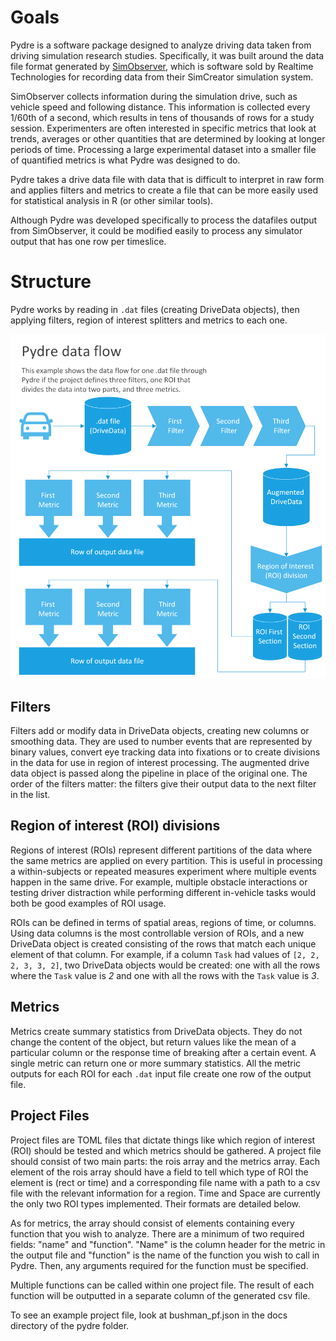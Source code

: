 
# Goals

Pydre is a software package designed to analyze driving data taken from driving simulation research studies. Specifically, it was built around the data file format generated by [SimObserver](https://www.faac.com/realtime-technologies/products/simobserver-pro/), which is software sold by Realtime Technologies for recording data from their SimCreator simulation system. 

SimObserver collects information during the simulation drive, such as vehicle speed and following distance.  This information is collected every 1/60th of a second, which results in tens of thousands of rows for a study session. Experimenters are often interested in specific metrics that look at trends, averages or other quantities that are determined by looking at longer periods of time. Processing a large experimental dataset into a smaller file of quantified metrics is what Pydre was designed to do. 

Pydre takes a drive data file with data that is difficult to interpret in raw form and applies filters and metrics to create a file that can be more easily used for statistical analysis in R (or other similar tools).

Although Pydre was developed specifically to process the datafiles output from SimObserver, it could be modified easily to process any simulator output that has one row per timeslice.

# Structure

Pydre works by reading in `.dat` files (creating DriveData objects), then applying filters, region of interest splitters and metrics to each one.

![](images/pydre%20data%20pipeline.png "Data Pipeline")

## Filters

Filters add or modify data in DriveData objects, creating new columns or smoothing data. They are used to number events that are represented by binary values, convert eye tracking data into fixations or to create divisions in the data for use in region of interest processing. The augmented drive data object is passed along the pipeline in place of the original one. The order of the filters matter: the filters give their output data to the next filter in the list.

## Region of interest (ROI) divisions

Regions of interest (ROIs) represent different partitions of the data where the same metrics are applied on every partition. This is useful in processing a within-subjects or repeated measures experiment where multiple events happen in the same drive. For example, multiple obstacle interactions or testing driver distraction while performing different in-vehicle tasks would both be good examples of ROI usage. 

ROIs can be defined in terms of spatial areas, regions of time, or columns. Using data columns is the most controllable version of ROIs, and a new DriveData object is created consisting of the rows that match each unique element of that column. For example, if a column `Task` had values of `[2, 2, 2, 3, 3, 2]`, two DriveData objects would be created: one with all the rows where the `Task` value is *2* and one with all the rows with the `Task` value is *3*.

## Metrics

Metrics create summary statistics from DriveData objects. They do not change the content of the object, but return values like the mean of a particular column or the response time of breaking after a certain event. A single metric can return one or more summary statistics. All the metric outputs for each ROI for each `.dat`  input file create one row of the output file. 

## Project Files

Project files are TOML files that dictate things like which region of interest (ROI) should be tested and which metrics should be gathered. A project file should consist of two main parts: the rois array and the metrics array. Each element of the rois array should have a field to tell which type of ROI the element is (rect or time) and a corresponding file name with a path to a csv file with the relevant information for a region. Time and Space are currently the only two ROI types implemented. Their formats are detailed below. 

As for metrics, the array should consist of elements containing every function that you wish to analyze. There are a minimum of two required fields: "name" and "function". "Name" is the column header for the metric in the output file and "function" is the name of the function you wish to call in Pydre. Then, any arguments required for the function must be specified. 

Multiple functions can be called within one project file.  The result of each function will be outputted in a separate column of the generated csv file.

To see an example project file, look at bushman_pf.json in the docs directory of the pydre folder.    


  
